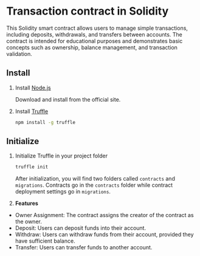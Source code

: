 # Transaction contract in Solidity
This Solidity smart contract allows users to manage simple transactions, including deposits, withdrawals, and transfers between accounts. The contract is intended for educational purposes and demonstrates basic concepts such as ownership, balance management, and transaction validation.


## Install

1. Install [Node.js](https://nodejs.org)

   Download and install from the official site.

2. Install [Truffle](https://github.com/trufflesuite/truffle)

   ```bash
   npm install -g truffle
   ```


## Initialize

1. Initialize Truffle in your project folder

   ```bash
   truffle init
   ```

   After initialization, you will find two folders called `contracts` and `migrations`. Contracts go in the `contracts` folder while contract deployment settings go in `migrations`.
2. **Features**
* Owner Assignment: The contract assigns the creator of the contract as the owner.
* Deposit: Users can deposit funds into their account.
* Withdraw: Users can withdraw funds from their account, provided they have sufficient balance.
* Transfer: Users can transfer funds to another account.

